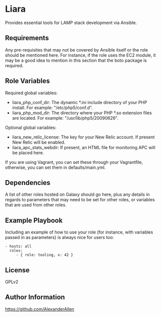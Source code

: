 Liara
=============

Provides essential tools for LAMP stack development via Ansible.

Requirements
------------

Any pre-requisites that may not be covered by Ansible itself or the role should be mentioned here. For instance, if the role uses the EC2 module, it may be a good idea to mention in this section that the boto package is required.

Role Variables
--------------

Required global variables:

 - liara_php_conf_dir: The dynamic *.ini include directory of your PHP install. For example: "/etc/php5/conf.d".
 - liara_php_mod_dir: The directory where your PHP *.so extension files are located. For example: "/usr/lib/php5/20090626".

Optional global variables:

 - liara_new_relic_license: The key for your New Relic account. If present New Relic will be enabled.
 - liara_apc_stats_webdir: If present, an HTML file for monitoring APC will be placed here.

If you are using Vagrant, you can set these through your Vagrantfile, otherwise, you can set them in defaults/main.yml.

Dependencies
------------

A list of other roles hosted on Galaxy should go here, plus any details in regards to parameters that may need to be set for other roles, or variables that are used from other roles.

Example Playbook
----------------

Including an example of how to use your role (for instance, with variables passed in as parameters) is always nice for users too:

    - hosts: all
      roles:
         - { role: tooling, x: 42 }

License
-------

GPLv2

Author Information
------------------

https://github.com/AlexanderAllen
